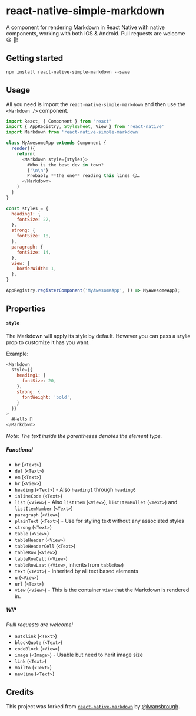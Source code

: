 # react-native-simple-markdown

A component for rendering Markdown in React Native with native components, working with both iOS & Android. Pull requests are welcome 😃 🎉!

## Getting started

`npm install react-native-simple-markdown --save`

## Usage

All you need is import the `react-native-simple-markdown` and then use the
`<Markdown />` component.

```js
import React, { Component } from 'react'
import { AppRegistry, StyleSheet, View } from 'react-native'
import Markdown from 'react-native-simple-markdown'

class MyAwesomeApp extends Component {
  render(){
    return(
      <Markdown style={styles}>
        #Who is the best dev in town?
        {'\n\n'}
        Probably **the one** reading this lines 😏…
      </Markdown>
    )
  }
}

const styles = {
  heading1: {
    fontSize: 22,
  },
  strong: {
    fontSize: 18,
  },
  paragraph: {
    fontSize: 14,
  },
  view: {
    borderWidth: 1,
  },
}

AppRegistry.registerComponent('MyAwesomeApp', () => MyAwesomeApp);
```

## Properties

#### `style`

The Markdown will apply its style by default. However you can pass a `style` prop to customize it has you want.

Example:

```js
<Markdown
  style={{
    heading1: {
      fontSize: 20,
    },
    strong: {
      fontWeight: 'bold',
    }
  }}
>
  #Hello 👋
</Markdown>
```
*Note: The text inside the parentheses denotes the element type.*

##### Functional

- `br` (`<Text>`)
- `del` (`<Text>`)
- `em` (`<Text>`)
- `hr` (`<View>`)
- `heading` (`<Text>`) - Also `heading1` through `heading6`
- `inlineCode` (`<Text>`)
- `list` (`<View>`) - Also `listItem` (`<View>`), `listItemBullet` (`<Text>`) and `listItemNumber` (`<Text>`)
- `paragraph` (`<View>`)
- `plainText` (`<Text>`) - Use for styling text without any associated styles
- `strong` (`<Text>`)
- `table` (`<View>`)
- `tableHeader` (`<View>`)
- `tableHeaderCell` (`<Text>`)
- `tableRow` (`<View>`)
- `tableRowCell` (`<View>`)
- `tableRowLast` (`<View>`, inherits from `tableRow`)
- `text` (`<Text>`) - Inherited by all text based elements
- `u` (`<View>`)
- `url` (`<Text>`)
- `view` (`<View>`) - This is the container `View` that the Markdown is rendered in.

##### WIP

_Pulll requests are welcome!_

- `autolink` (`<Text>`)
- `blockQuote` (`<Text>`)
- `codeBlock` (`<View>`)
- `image` (`<Image>`) - Usable but need to herit image size
- `link` (`<Text>`)
- `mailto` (`<Text>`)
- `newline` (`<Text>`)

## Credits

This project was forked from [`react-native-markdown`](https://github.com/lwansbrough/react-native-markdown) by [@lwansbrough](https://github.com/lwansbrough).
